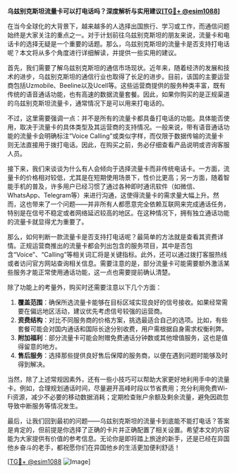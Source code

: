 **乌兹别克斯坦流量卡可以打电话吗？深度解析与实用建议[[TG💪+ @esim1088](https://t.me/s/esim1088)]**

在当今全球化的大背景下，越来越多的人选择出国旅行、学习或工作，而通信问题始终是大家关注的重点之一。对于计划前往乌兹别克斯坦的朋友来说，流量卡和电话卡的选择无疑是一个重要的话题。那么，乌兹别克斯坦的流量卡是否支持打电话呢？本文将从多个角度进行详细解读，并提供一些实用的建议。

首先，我们需要了解乌兹别克斯坦的通信市场现状。近年来，随着经济的发展和技术的进步，乌兹别克斯坦的通信行业也取得了长足的进步。目前，该国的主要运营商包括Uzmobile、Beeline以及Ucell等。这些运营商提供的服务种类丰富，既有传统的语音通话功能，也有高速的数据流量套餐。因此，如果你购买的是正规渠道的乌兹别克斯坦流量卡，通常情况下是可以用来打电话的。

不过，这里需要强调一点：并不是所有的流量卡都具备打电话的功能。具体能否使用，取决于流量卡的具体类型及其运营商的支持情况。一般来说，带有语音通话功能的流量卡会明确标注“Voice Calling”或类似字样，而仅限于数据传输的流量卡则无法直接用于拨打电话。因此，在购买之前，务必仔细查看产品说明或咨询客服人员。

接下来，我们来谈谈为什么有人会倾向于选择流量卡而非传统电话卡。一方面，流量卡的价格相对较低，尤其是在短期使用场景下，性价比更高；另一方面，随着智能手机的普及，许多用户已经习惯了通过各种即时通讯软件（如微信、WhatsApp、Telegram等）来进行沟通，这使得流量卡的需求量大幅上升。然而，这也带来了一个问题——并非所有人都愿意完全依赖互联网来完成通话任务，特别是在信号不稳定或者网络延迟较高的地区。在这种情况下，拥有独立通话功能的流量卡就显得尤为重要了。

那么，如何判断一款流量卡是否支持打电话呢？最简单的方法就是查看其资费详情。正规运营商推出的流量卡都会列出包含的服务项目，其中是否包含“Voice”、“Calling”等相关词汇将是关键指标。此外，还可以通过拨打客服热线或者访问官方网站查询相关信息。需要注意的是，部分流量卡可能需要额外激活某些服务才能正常使用通话功能，这一点也需要提前确认清楚。

除了功能上的考量外，购买时还需要注意以下几个方面：

1. **覆盖范围**：确保所选流量卡能够在目标区域实现良好的信号接收。如果经常需要在偏远地区活动，建议优先考虑信号较强的运营商。
2. **资费结构**：对比不同服务商的价格方案，挑选最适合自己的选项。比如，有些套餐可能会对国内通话和国际长途分别收费，用户需根据自身需求权衡利弊。
3. **附加福利**：部分流量卡可能会附赠免费通话分钟数或其他增值服务，这也是值得留意的地方。
4. **售后服务**：选择那些提供良好售后保障的服务商，以便在遇到问题时能够及时得到解决。

当然，除了上述常规因素外，还有一些小技巧可以帮助大家更好地利用手中的流量卡。例如，合理规划通话时间，尽量避开高峰时段以节省费用；充分利用免费Wi-Fi资源，减少不必要的移动数据消耗；定期检查账户余额及剩余流量，避免因疏忽导致中断服务等情况发生。

最后，让我们回到最初的问题——乌兹别克斯坦的流量卡到底能不能打电话？答案是肯定的，但前提是你选择了正确的卡片并正确配置了相关设置。希望本文的内容能为大家提供有价值的参考信息。无论你是即将踏上旅途的新手，还是已经在异国他乡奋斗的老手，都祝愿你们在异国他乡的生活更加便利舒适！

[[TG💪+ @esim1088](https://t.me/s/esim1088) ![Image](https://i.postimg.cc/4NQfJmqS/Snipaste-2025-05-13-00-14-12.png)]